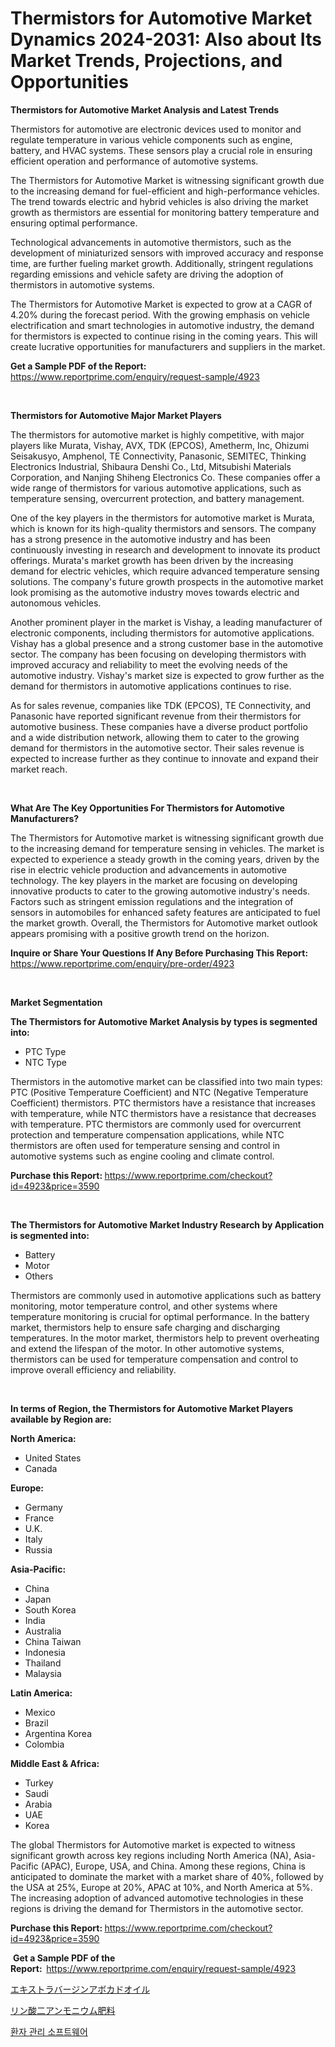 <p><h1>Thermistors for Automotive Market Dynamics 2024-2031: Also about Its Market Trends, Projections, and Opportunities</h1></p><p><strong>Thermistors for Automotive Market Analysis and Latest Trends</strong></p>
<p><p>Thermistors for automotive are electronic devices used to monitor and regulate temperature in various vehicle components such as engine, battery, and HVAC systems. These sensors play a crucial role in ensuring efficient operation and performance of automotive systems.</p><p>The Thermistors for Automotive Market is witnessing significant growth due to the increasing demand for fuel-efficient and high-performance vehicles. The trend towards electric and hybrid vehicles is also driving the market growth as thermistors are essential for monitoring battery temperature and ensuring optimal performance.</p><p>Technological advancements in automotive thermistors, such as the development of miniaturized sensors with improved accuracy and response time, are further fueling market growth. Additionally, stringent regulations regarding emissions and vehicle safety are driving the adoption of thermistors in automotive systems.</p><p>The Thermistors for Automotive Market is expected to grow at a CAGR of 4.20% during the forecast period. With the growing emphasis on vehicle electrification and smart technologies in automotive industry, the demand for thermistors is expected to continue rising in the coming years. This will create lucrative opportunities for manufacturers and suppliers in the market.</p></p>
<p><strong>Get a Sample PDF of the Report:&nbsp;</strong> <a href="https://www.reportprime.com/enquiry/request-sample/4923">https://www.reportprime.com/enquiry/request-sample/4923</a></p>
<p>&nbsp;</p>
<p><strong>Thermistors for Automotive Major Market Players</strong></p>
<p><p>The thermistors for automotive market is highly competitive, with major players like Murata, Vishay, AVX, TDK (EPCOS), Ametherm, Inc, Ohizumi Seisakusyo, Amphenol, TE Connectivity, Panasonic, SEMITEC, Thinking Electronics Industrial, Shibaura Denshi Co., Ltd, Mitsubishi Materials Corporation, and Nanjing Shiheng Electronics Co. These companies offer a wide range of thermistors for various automotive applications, such as temperature sensing, overcurrent protection, and battery management.</p><p>One of the key players in the thermistors for automotive market is Murata, which is known for its high-quality thermistors and sensors. The company has a strong presence in the automotive industry and has been continuously investing in research and development to innovate its product offerings. Murata's market growth has been driven by the increasing demand for electric vehicles, which require advanced temperature sensing solutions. The company's future growth prospects in the automotive market look promising as the automotive industry moves towards electric and autonomous vehicles.</p><p>Another prominent player in the market is Vishay, a leading manufacturer of electronic components, including thermistors for automotive applications. Vishay has a global presence and a strong customer base in the automotive sector. The company has been focusing on developing thermistors with improved accuracy and reliability to meet the evolving needs of the automotive industry. Vishay's market size is expected to grow further as the demand for thermistors in automotive applications continues to rise.</p><p>As for sales revenue, companies like TDK (EPCOS), TE Connectivity, and Panasonic have reported significant revenue from their thermistors for automotive business. These companies have a diverse product portfolio and a wide distribution network, allowing them to cater to the growing demand for thermistors in the automotive sector. Their sales revenue is expected to increase further as they continue to innovate and expand their market reach.</p></p>
<p>&nbsp;</p>
<p><strong>What Are The Key Opportunities For Thermistors for Automotive Manufacturers?</strong></p>
<p><p>The Thermistors for Automotive market is witnessing significant growth due to the increasing demand for temperature sensing in vehicles. The market is expected to experience a steady growth in the coming years, driven by the rise in electric vehicle production and advancements in automotive technology. The key players in the market are focusing on developing innovative products to cater to the growing automotive industry's needs. Factors such as stringent emission regulations and the integration of sensors in automobiles for enhanced safety features are anticipated to fuel the market growth. Overall, the Thermistors for Automotive market outlook appears promising with a positive growth trend on the horizon.</p></p>
<p><strong>Inquire or Share Your Questions If Any Before Purchasing This Report:</strong> <a href="https://www.reportprime.com/enquiry/pre-order/4923">https://www.reportprime.com/enquiry/pre-order/4923</a></p>
<p>&nbsp;</p>
<p><strong>Market Segmentation</strong></p>
<p><strong>The Thermistors for Automotive Market Analysis by types is segmented into:</strong></p>
<p><ul><li>PTC Type</li><li>NTC Type</li></ul></p>
<p><p>Thermistors in the automotive market can be classified into two main types: PTC (Positive Temperature Coefficient) and NTC (Negative Temperature Coefficient) thermistors. PTC thermistors have a resistance that increases with temperature, while NTC thermistors have a resistance that decreases with temperature. PTC thermistors are commonly used for overcurrent protection and temperature compensation applications, while NTC thermistors are often used for temperature sensing and control in automotive systems such as engine cooling and climate control.</p></p>
<p><strong>Purchase this Report:&nbsp;</strong><a href="https://www.reportprime.com/checkout?id=4923&price=3590">https://www.reportprime.com/checkout?id=4923&price=3590</a></p>
<p>&nbsp;</p>
<p><strong>The Thermistors for Automotive Market Industry Research by Application is segmented into:</strong></p>
<p><ul><li>Battery</li><li>Motor</li><li>Others</li></ul></p>
<p><p>Thermistors are commonly used in automotive applications such as battery monitoring, motor temperature control, and other systems where temperature monitoring is crucial for optimal performance. In the battery market, thermistors help to ensure safe charging and discharging temperatures. In the motor market, thermistors help to prevent overheating and extend the lifespan of the motor. In other automotive systems, thermistors can be used for temperature compensation and control to improve overall efficiency and reliability.</p></p>
<p>&nbsp;</p>
<p><strong>In terms of Region, the Thermistors for Automotive Market Players available by Region are:</strong></p>
<p>
    <p> <strong> North America: </strong>
        <ul>
            <li>United States</li>
            <li>Canada</li>
        </ul>
        </p> 
    <p> <strong> Europe: </strong>
        <ul>
            <li>Germany</li>
            <li>France</li>
            <li>U.K.</li>
            <li>Italy</li>
            <li>Russia</li>
        </ul>
        </p> 
    <p> <strong> Asia-Pacific: </strong>
        <ul>
            <li>China</li>
            <li>Japan</li>
            <li>South Korea</li>
            <li>India</li>
            <li>Australia</li>
            <li>China Taiwan</li>
            <li>Indonesia</li>
            <li>Thailand</li>
            <li>Malaysia</li>
        </ul>
        </p> 
    <p> <strong> Latin America: </strong>
        <ul>
            <li>Mexico</li>
            <li>Brazil</li>
            <li>Argentina Korea</li>
            <li>Colombia</li>
        </ul>
        </p> 
    <p> <strong> Middle East & Africa: </strong>
        <ul>
            <li>Turkey</li>
            <li>Saudi</li>
            <li>Arabia</li>
            <li>UAE</li>
            <li>Korea</li>
        </ul>
    </p>
    </p>
<p><p>The global Thermistors for Automotive market is expected to witness significant growth across key regions including North America (NA), Asia-Pacific (APAC), Europe, USA, and China. Among these regions, China is anticipated to dominate the market with a market share of 40%, followed by the USA at 25%, Europe at 20%, APAC at 10%, and North America at 5%. The increasing adoption of advanced automotive technologies in these regions is driving the demand for Thermistors in the automotive sector.</p></p>
<p><strong>Purchase this Report: </strong><a href="https://www.reportprime.com/checkout?id=4923&price=3590">https://www.reportprime.com/checkout?id=4923&price=3590</a></p>
<p>&nbsp;<strong>Get a Sample PDF of the Report:&nbsp;&nbsp;</strong><a href="https://www.reportprime.com/enquiry/request-sample/4923">https://www.reportprime.com/enquiry/request-sample/4923</a></p>
<p><strong></strong></p>
<p><p><a href="https://medium.com/@eduardoramez/extra-virgin-avocado-oil-market-%E7%A8%AE%E9%A1%9E-%E7%94%A8%E9%80%94-%E5%9C%B0%E7%90%86%E3%81%AB%E3%82%88%E3%82%8B%E5%8C%85%E6%8B%AC%E7%9A%84%E3%81%AA%E8%A9%95%E4%BE%A1-aca786d269d4">エキストラバージンアボカドオイル</a></p><p><a href="https://medium.com/@jefferyyan895/diammonium-phosphate-fertilizer%E5%B8%82%E5%A0%B4%E3%81%AF-%E3%82%B7%E3%82%A7%E3%82%A2-%E3%82%B5%E3%82%A4%E3%82%BA-%E3%81%8A%E3%82%88%E3%81%B32031%E5%B9%B4%E3%81%BE%E3%81%A7%E3%81%AE%E4%BA%88%E6%B8%AC%E3%81%AB%E7%84%A6%E7%82%B9%E3%82%92%E5%BD%93%E3%81%A6%E3%81%A6%E3%81%84%E3%81%BE%E3%81%99-9215365a452c">リン酸二アンモニウム肥料</a></p><p><a href="https://medium.com/@bud567768/%ED%99%98%EC%9E%90-%EA%B4%80%EB%A6%AC-%EC%86%8C%ED%94%84%ED%8A%B8%EC%9B%A8%EC%96%B4-%EC%8B%9C%EC%9E%A5-%EC%9C%A0%ED%98%95-%EC%9D%91%EC%9A%A9-%EB%B0%8F-%EC%A7%80%EB%A6%AC%EB%B3%84%EB%A1%9C-%EC%A2%85%ED%95%A9-%ED%8F%89%EA%B0%80-073706fc1f60">환자 관리 소프트웨어</a></p></p>